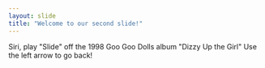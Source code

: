 ```yaml
---
layout: slide
title: "Welcome to our second slide!"
---
```

Siri, play "Slide" off the 1998 Goo Goo Dolls album "Dizzy Up the Girl"
Use the left arrow to go back!
